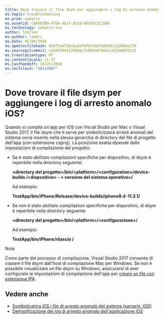 ```yaml
---
title: Dove trovare il file dsym per aggiungere i log di arresto anomalo iOS?
ms.topic: troubleshooting
ms.prod: xamarin
ms.assetid: CB8607B9-FFDA-4617-8210-8E43EC512588
ms.technology: xamarin-ios
author: lobrien
ms.author: laobri
ms.date: 05/09/2018
ms.openlocfilehash: 0b8f3aa736cba6e70fbf346766499c23a9bbe270
ms.sourcegitcommit: e268fd44422d0bbc7c944a678e2cc633a0493122
ms.translationtype: MT
ms.contentlocale: it-IT
ms.lasthandoff: 10/25/2018
ms.locfileid: "50114067"
---
```

# <a name="where-can-i-find-the-dsym-file-to-symbolicate-ios-crash-logs"></a>Dove trovare il file dsym per aggiungere i log di arresto anomalo iOS?

Quando si compila un'app per iOS con Visual Studio per Mac o Visual Studio 2017, il file dsym che ti serve per simbolicizzerà arresti anomali del sistema verrà inserito nella stessa gerarchia di directory del file di progetto dell'app (con estensione csproj). La posizione esatta dipende dalle impostazioni di compilazione del progetto:

- Se è stato abilitato compilazioni specifiche per dispositivo, di dsym è reperibile nella directory seguente:

    **&lt;directory del progetto&gt;/bin/&lt;platform&gt;/&lt;configuration&gt;/device-builds /&lt;dispositivo&gt; - &lt; versione del sistema operativo&gt;/**

    Ad esempio:
  
    **TestApp/bin/iPhone/Release/device-builds/iphone8.4-11.3.1/**

- Se non è stato abilitato compilazioni specifiche per dispositivo, di dsym è reperibile nella directory seguente:

    **&lt;directory del progetto&gt;/bin/&lt;platform&gt;/&lt;configurazione&gt;/**

    Ad esempio:

    **TestApp/bin/iPhone/rilascio /**

> [!NOTE]
> Come parte del processo di compilazione, Visual Studio 2017 consente di copiare il file dsym dall'host di compilazione Mac per Windows. Se non è possibile visualizzare un file dsym su Windows, assicurarsi di aver configurato le impostazioni di compilazione dell'app per [creare un file con estensione IPA](~/ios/deploy-test/app-distribution/ipa-support.md).

## <a name="see-also"></a>Vedere anche

- [Symbolicating iOS i file di arresto anomalo del sistema (xamarin. IOS)](http://jmillerdev.net/symbolicating-ios-crash-files-xamarin-ios/)
- [Demistificazione dei log di arresto anomalo dell'applicazione iOS](https://www.raywenderlich.com/23704/demystifying-ios-application-crash-logs)

